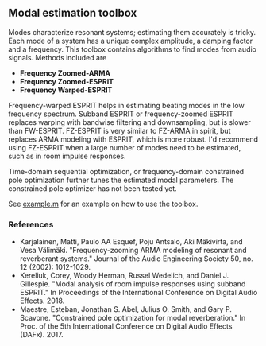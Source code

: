 <h2>Modal estimation toolbox</h2>

<p> Modes characterize resonant systems; estimating them accurately is tricky. Each mode of a system has a unique complex amplitude, a damping factor and a frequency. This toolbox contains algorithms to find modes from audio signals. Methods included are 

<ul>
	<li> <b>Frequency Zoomed-ARMA</b> </li>
	<li> <b>Frequency Zoomed-ESPRIT </b> </li>
	<li> <b>Frequency Warped-ESPRIT </b> </li>
</ul>
</p>


<p> Frequency-warped ESPRIT helps in estimating beating modes in the low frequency spectrum. Subband ESPRIT or frequency-zoomed ESPRIT replaces warping with bandwise filtering and downsampling, but is slower than FW-ESPRIT. FZ-ESPRIT is very similar to FZ-ARMA in spirit, but replaces ARMA modeling with ESPRIT, which is more robust. I'd recommend using FZ-ESPRIT when a large number of modes need to be estimated, such as in room impulse responses. </p>

<p> Time-domain sequential optimization, or frequency-domain constrained pole optimization further tunes the estimated modal parameters. The constrained pole optimizer has not been tested yet.</p>

See <a href = "example.m">example.m</a> for an example on how to use the toolbox. </p>

<h3> References </h3>
<p>
<ul>
	<li>  Karjalainen, Matti, Paulo AA Esquef, Poju Antsalo, Aki Mäkivirta, and Vesa Välimäki. "Frequency-zooming ARMA modeling of resonant and reverberant systems." Journal of the Audio Engineering Society 50, no. 12 (2002): 1012-1029. </li>
	<li> Kereliuk, Corey, Woody Herman, Russel Wedelich, and Daniel J. Gillespie. "Modal analysis of room impulse responses using subband ESPRIT." In Proceedings of the International Conference on Digital Audio Effects. 2018. </li>
	<li> Maestre, Esteban, Jonathan S. Abel, Julius O. Smith, and Gary P. Scavone. "Constrained pole optimization for modal reverberation." In Proc. of the 5th International Conference on Digital Audio Effects (DAFx). 2017. </li>

</ul>
</p>